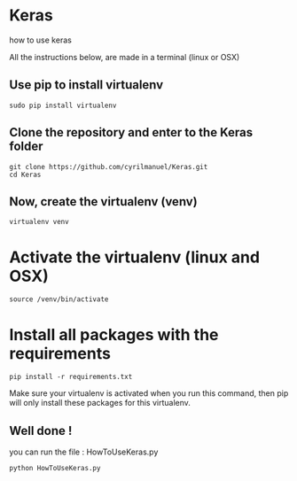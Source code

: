 # Keras
how to use keras

All the instructions below, are made in a terminal (linux or OSX) 

## Use pip to install virtualenv

```terminal
sudo pip install virtualenv
```

## Clone the repository and enter to the Keras folder

```terminal
git clone https://github.com/cyrilmanuel/Keras.git
cd Keras
```

## Now, create the virtualenv (venv)

```terminal
virtualenv venv
```

# Activate the virtualenv (linux and OSX)

```terminal
source /venv/bin/activate
```

# Install all packages with the requirements

```Terminal
pip install -r requirements.txt
```
Make sure your virtualenv is activated when you run this command, then pip will only install these packages for this virtualenv.

## Well done !

you can run the file : HowToUseKeras.py

```Python
python HowToUseKeras.py
```

